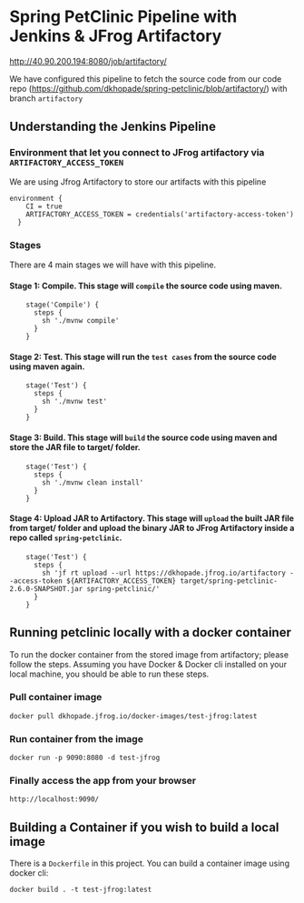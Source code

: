# Spring PetClinic Pipeline with Jenkins & JFrog Artifactory
http://40.90.200.194:8080/job/artifactory/

We have configured this pipeline to fetch the source code from our code repo (https://github.com/dkhopade/spring-petclinic/blob/artifactory/) with branch ``artifactory``

## Understanding the Jenkins Pipeline
### Environment that let you connect to JFrog artifactory via ``ARTIFACTORY_ACCESS_TOKEN``
We are using Jfrog Artifactory to store our artifacts with this pipeline
```
environment {
    CI = true
    ARTIFACTORY_ACCESS_TOKEN = credentials('artifactory-access-token')
  }
```
### Stages
There are 4 main stages we will have with this pipeline. 
#### Stage 1: Compile. This stage will `compile` the source code using maven.
```
    stage('Compile') {
      steps {
        sh './mvnw compile'
      }
    }
```
#### Stage 2: Test. This stage will run the `test cases` from the source code using maven again.
```
    stage('Test') {
      steps {
        sh './mvnw test'
      }
    }
```
#### Stage 3: Build. This stage will `build` the source code using maven and store the JAR file to target/ folder.
```
    stage('Test') {
      steps {
        sh './mvnw clean install'
      }
    }
```
#### Stage 4: Upload JAR to Artifactory. This stage will `upload` the built JAR file from target/ folder and upload the binary JAR to JFrog Artifactory inside a repo called `spring-petclinic`.
```
    stage('Test') {
      steps {
        sh 'jf rt upload --url https://dkhopade.jfrog.io/artifactory --access-token ${ARTIFACTORY_ACCESS_TOKEN} target/spring-petclinic-2.6.0-SNAPSHOT.jar spring-petclinic/'
      }
    }
```

## Running petclinic locally with a docker container
To run the docker container from the stored image from artifactory; please follow the steps. Assuming you have Docker & Docker cli installed on your local machine, you should be able to run these steps.
### Pull container image
```
docker pull dkhopade.jfrog.io/docker-images/test-jfrog:latest
```
### Run container from the image
```
docker run -p 9090:8080 -d test-jfrog
```
### Finally access the app from your browser
```
http://localhost:9090/
```


## Building a Container if you wish to build a local image
There is a `Dockerfile` in this project. You can build a container image using docker cli:
```
docker build . -t test-jfrog:latest
```
